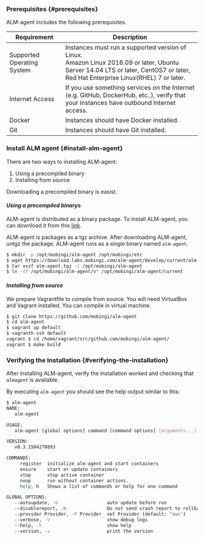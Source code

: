 ### Prerequisites {#prerequisites}
ALM-agent includes the following prerequisites.

|Requirement|Description|
| --------- | --------- |
| Supported Operating System | Instances must run a supported version of Linux. <br> Amazon Linux 2016.09 or later, Ubuntu Server 14.04 LTS or later, CentOS7 or later, Red Hat Enterprise Linux(RHEL) 7 or later. |
| Internet Access | If you use something services on the Internet (e.g. GitHub, DockerHub, etc..), verify that your instances have outbound Internet access. |
| Docker | Instances should have Docker installed. |
| Git | Instances should have Git installed. |


### Install ALM agent {#install-alm-agent}
There are two ways to installing ALM-agent:

1. Using a precompiled binary
2. Installing from source

Downloading a precompiled binary is easist.


#### _**Using a precompiled binarys**_
ALM-agent is distributed as a binary package. To install ALM-agent, you can download it from this [link](https://download.labs.mobingi.com/alm-agent/master/current/alm-agent.tgz).

ALM-agent is packages as a tgz archive. After downloading ALM-agent, untgz the package. ALM-agent runs as a single binary named `alm-agent`.

```bash
$ mkdir -p /opt/mobingi/alm-agent /opt/mobingi/etc
$ wget https://download.labs.mobingi.com/alm-agent/develop/current/alm-agent.tgz
$ tar xvzf alm-agent.tgz -C /opt/mobingi/alm-agent
$ ln -sf /opt/mobingi/alm-agent/v* /opt/mobingi/alm-agent/current
```

#### _**Installing from source**_
We prepare Vagrantfile to compile from source. You will need VirtualBox and Vagrant installed. You can compile in virtual machine.


```bash
$ git clone https://github.com/mobingi/alm-agent
$ cd alm-agent
$ vagrant up default
$ vagranth ssh default
vagrant $ cd /home/vagrant/src/github.com/mobingi/alm-agent/
vagrant $ make build
```

### Verifying the Installation {#verifying-the-installation}
After installing ALM-agent, verify the installation worked and checking that `almagent` is available.

By executing `alm-agent` you should see the help output similar to this:

```bash
$ alm-agent
NAME:
   alm-agent

USAGE:
   alm-agent [global options] command [command options] [arguments...]

VERSION:
   v0.3.1504270893

COMMANDS:
     register  initialize alm-agent and start containers
     ensure    start or update containers
     stop      stop active container
     noop      run without container actions.
     help, h   Shows a list of commands or help for one command

GLOBAL OPTIONS:
   --autoupdate, -U                  auto update before run
   --disablereport, -N               Do not send crash report to rollbar.
   --provider Provider, -P Provider  set Provider (default: "aws")
   --verbose, -V                     show debug logs
   --help, -h                        show help
   --version, -v                     print the version
```

